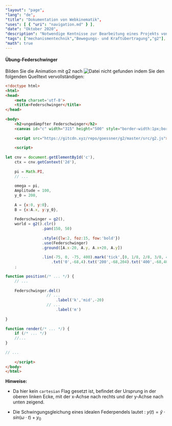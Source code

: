 ```yaml
---
"layout": "page",
"lang": "de",
"title": "Dokumentation von Webkinematik",
"uses": [ { "uri": "navigation.md" } ],
"date": "Oktober 2020",
"description": "Notwendige Kentnisse zur Bearbeitung eines Projekts von Webkinematik",
"tags": ["mechanismentechnik","Bewegungs- und Kraftübertragung","g2"],
"math": true
---
```


#### Übung-Federschwinger

Bilden Sie die Animation mit g2 nach
<img src="https://goessner.github.io/webkinematik/Animation/Federschwinger.gif" alt="Datei nicht gefunden" sizes="(max-height: 600px)">
indem Sie den folgenden Quelltext vervollständigen:

```HTML
<!doctype html>
<html>
<head>
    <meta charset='utf-8'>
    <title>Federschwinger</title>      
</head>
 
<body>
    <h2>ungedämpfter Federschwinger</h2>             
    <canvas id="c" width="315" height="500" style="border-width:1px;border-style:solid"></canvas>
 
    <script src="https://gitcdn.xyz/repo/goessner/g2/master/src/g2.js"></script>
 
    <script>
 
let cnv = document.getElementById('c'),
    ctx = cnv.getContext('2d'),
 
    pi = Math.PI,
    // ...
 
    omega = pi,
    Amplitude = 100,
    y_0 = 200,
 
    A = {x:0, y:0},
    B = {x:A.x, y:y_0},    
 
    Federschwinger = g2(),
    world = g2().clr()
                .pan(150, 50)
 
                .style({lw:2, foz:15, fow:'bold'})    
                .use(Federschwinger)
                .ground([A.x-20, A.y, A.x+20, A.y])
 
                .lin(-75, 0, -75, 400).mark('tick',[0, 1/8, 2/8, 3/8, 4/8, 5/8, 6/8, 7/8, 1], 1)
                    .txt('0',-68,4).txt('200',-68,204).txt('400',-68,404)
    ;
 
function position(/* ... */) {
    // ...
 
    Federschwinger.del()
                  // ...
                      .label('k','mid',-20)
                  // ...
                      .label('m')
 
}        
 
function render(/* ... */) {
    if (/* ... */)
    //...
}
 
// ...
 
    </script>
</body>
</html>
````

**Hinweise:**

* Da hier kein `cartesian` Flag gesetzt ist, befindet der Ursprung in der oberen linken Ecke, mit der x-Achse nach rechts und der y-Achse nach unten zeigend.

* Die Schwingungsgleichung eines idealen Federpendels lautet : 
$y(t)=ŷ⋅sin(ω⋅t)+y_0$

